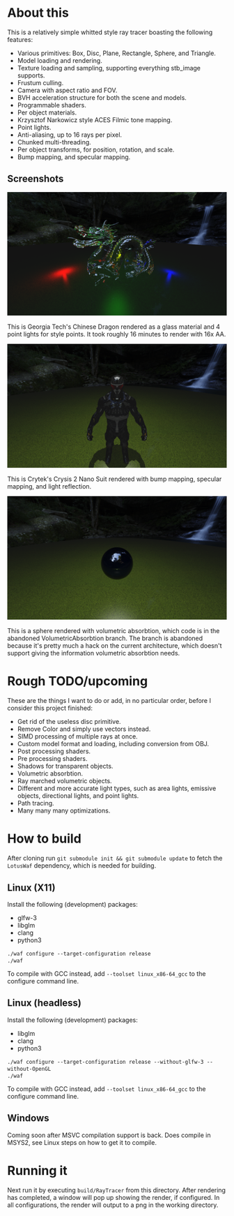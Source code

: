 # About this

This is a relatively simple whitted style ray tracer boasting the following features:
* Various primitives: Box, Disc, Plane, Rectangle, Sphere, and Triangle.
* Model loading and rendering.
* Texture loading and sampling, supporting everything stb\_image supports.
* Frustum culling.
* Camera with aspect ratio and FOV.
* BVH acceleration structure for both the scene and models.
* Programmable shaders.
* Per object materials.
* Krzysztof Narkowicz style ACES Filmic tone mapping.
* Point lights.
* Anti-aliasing, up to 16 rays per pixel.
* Chunked multi-threading.
* Per object transforms, for position, rotation, and scale.
* Bump mapping, and specular mapping.

## Screenshots

![Image of Georgia Tech's Chinese Dragon rendered using a glass material and 4 point lights](Images/Rendered-2019-10-17-06-02-18.png)

This is Georgia Tech's Chinese Dragon rendered as a glass material and 4 point lights for style points. It took roughly 16 minutes to render with 16x AA.

![Image of Crytek's Crysis 2 Nano Suit rendered with bump mapping, specular mapping, and light reflection](Images/Rendered-2019-10-17-18-12-05.png)

This is Crytek's Crysis 2 Nano Suit rendered with bump mapping, specular mapping, and light reflection.

![Image of a sphere with volumetric absorbtion](Images/Rendered-2019-10-17-21-26-26.png)

This is a sphere rendered with volumetric absorbtion, which code is in the abandoned VolumetricAbsorbtion branch. The branch is abandoned because it's pretty much a hack on the current architecture, which doesn't support giving the information volumetric absorbtion needs.

# Rough TODO/upcoming

These are the things I want to do or add, in no particular order, before I consider this project finished:
* Get rid of the useless disc primitive.
* Remove Color and simply use vectors instead.
* SIMD processing of multiple rays at once.
* Custom model format and loading, including conversion from OBJ.
* Post processing shaders.
* Pre processing shaders.
* Shadows for transparent objects.
* Volumetric absorbtion.
* Ray marched volumetric objects.
* Different and more accurate light types, such as area lights, emissive objects, directional lights, and point lights.
* Path tracing.
* Many many many optimizations.

# How to build

After cloning run `git submodule init && git submodule update` to fetch the `LotusWaf` dependency, which is needed for building.

## Linux (X11)

Install the following (development) packages:
* glfw-3
* libglm
* clang
* python3

```
./waf configure --target-configuration release
./waf
```

To compile with GCC instead, add `--toolset linux_x86-64_gcc` to the configure command line.

## Linux (headless)

Install the following (development) packages:
* libglm
* clang
* python3

```
./waf configure --target-configuration release --without-glfw-3 --without-OpenGL
./waf
```

To compile with GCC instead, add `--toolset linux_x86-64_gcc` to the configure command line.

## Windows

Coming soon after MSVC compilation support is back.
Does compile in MSYS2, see Linux steps on how to get it to compile.

# Running it

Next run it by executing `build/RayTracer` from this directory.
After rendering has completed, a window will pop up showing the render, if configured.
In all configurations, the render will output to a png in the working directory.
